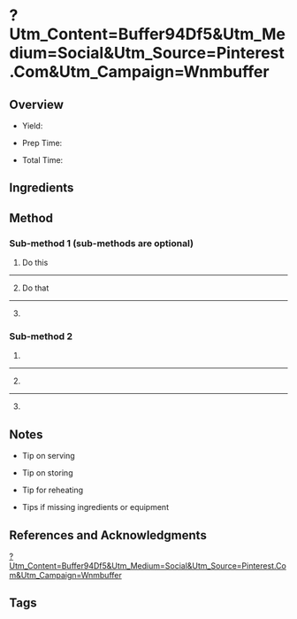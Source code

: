 # ?Utm_Content=Buffer94Df5&Utm_Medium=Social&Utm_Source=Pinterest.Com&Utm_Campaign=Wnmbuffer

## Overview

- Yield:

- Prep Time:

- Total Time:

## Ingredients



## Method

### Sub-method 1 (sub-methods are optional)

1. Do this
---
2. Do that
---
3.

### Sub-method 2

1.
---
2.
---
3.

## Notes

- Tip on serving

- Tip on storing

- Tip for reheating

- Tips if missing ingredients or equipment

## References and Acknowledgments

[?Utm_Content=Buffer94Df5&Utm_Medium=Social&Utm_Source=Pinterest.Com&Utm_Campaign=Wnmbuffer](http://www.cookingclassy.com/2015/06/avocado-greek-yogurt-ranch-dressing/?utm_content=buffer94df5&utm_medium=social&utm_source=pinterest.com&utm_campaign=WNMbuffer)

## Tags


